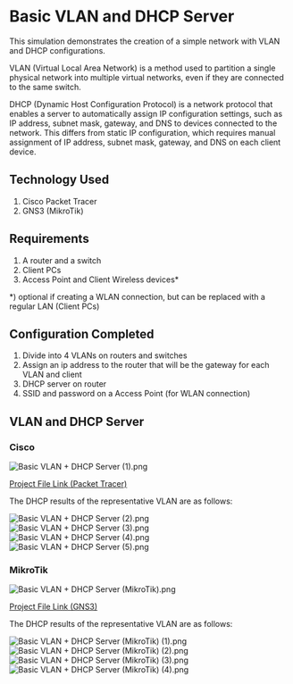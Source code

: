 # Basic VLAN and DHCP Server
This simulation demonstrates the creation of a simple network with VLAN and DHCP configurations.

VLAN (Virtual Local Area Network) is a method used to partition a single physical network into multiple virtual networks, even if they are connected to the same switch.

DHCP (Dynamic Host Configuration Protocol) is a network protocol that enables a server to automatically assign IP configuration settings, such as IP address, subnet mask, gateway, and DNS to devices connected to the network. This differs from static IP configuration, which requires manual assignment of IP address, subnet mask, gateway, and DNS on each client device.

## Technology Used
1. Cisco Packet Tracer
2. GNS3 (MikroTik)

## Requirements
1. A router and a switch
2. Client PCs
3. Access Point and Client Wireless devices*

*) optional if creating a WLAN connection, but can be replaced with a regular LAN (Client PCs)

## Configuration Completed
1. Divide into 4 VLANs on routers and switches
2. Assign an ip address to the router that will be the gateway for each VLAN and client
3. DHCP server on router
4. SSID and password on a Access Point (for WLAN connection)

## VLAN and DHCP Server
### Cisco

![Basic VLAN + DHCP Server (1).png](https://github.com/eightball270/Basic-VLAN-and-DHCP-Server/blob/main/Cisco/Basic%20VLAN%20%2B%20DHCP%20Server%20(1).png)

[Project File Link (Packet Tracer)](https://github.com/eightball270/Basic-VLAN-and-DHCP-Server/blob/main/Cisco/Basic%20VLAN%20%2B%20DHCP%20Server.pkt)

The DHCP results of the representative VLAN are as follows:

![Basic VLAN + DHCP Server (2).png](https://github.com/eightball270/Basic-VLAN-and-DHCP-Server/blob/main/Cisco/Basic%20VLAN%20%2B%20DHCP%20Server%20(2).png) ![Basic VLAN + DHCP Server (3).png](https://github.com/eightball270/Basic-VLAN-and-DHCP-Server/blob/main/Cisco/Basic%20VLAN%20%2B%20DHCP%20Server%20(3).png) ![Basic VLAN + DHCP Server (4).png](https://github.com/eightball270/Basic-VLAN-and-DHCP-Server/blob/main/Cisco/Basic%20VLAN%20%2B%20DHCP%20Server%20(4).png) ![Basic VLAN + DHCP Server (5).png](https://github.com/eightball270/Basic-VLAN-and-DHCP-Server/blob/main/Cisco/Basic%20VLAN%20%2B%20DHCP%20Server%20(5).png)

### MikroTik

![Basic VLAN + DHCP Server (MikroTik).png](https://github.com/eightball270/Basic-VLAN-and-DHCP-Server/blob/main/MikroTik/Basic%20VLAN%20%2B%20DHCP%20Server%20(MikroTik).png)

[Project File Link (GNS3)](https://github.com/eightball270/Basic-VLAN-and-DHCP-Server/blob/main/MikroTik/Basic%20VLAN%20%2B%20DHCP%20Server%20(MikroTik).gns3project.7z)

The DHCP results of the representative VLAN are as follows:

![Basic VLAN + DHCP Server (MikroTik) (1).png](https://github.com/eightball270/Basic-VLAN-and-DHCP-Server/blob/main/MikroTik/Basic%20VLAN%20%2B%20DHCP%20Server%20(MikroTik)%20(1).png) ![Basic VLAN + DHCP Server (MikroTik) (2).png](https://github.com/eightball270/Basic-VLAN-and-DHCP-Server/blob/main/MikroTik/Basic%20VLAN%20%2B%20DHCP%20Server%20(MikroTik)%20(2).png) ![Basic VLAN + DHCP Server (MikroTik) (3).png](https://github.com/eightball270/Basic-VLAN-and-DHCP-Server/blob/main/MikroTik/Basic%20VLAN%20%2B%20DHCP%20Server%20(MikroTik)%20(3).png) ![Basic VLAN + DHCP Server (MikroTik) (4).png](https://github.com/eightball270/Basic-VLAN-and-DHCP-Server/blob/main/MikroTik/Basic%20VLAN%20%2B%20DHCP%20Server%20(MikroTik)%20(4).png)
